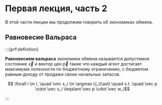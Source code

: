 # Первая лекция, часть 2

В этой части лекции мы продолжим говорить об экономиках обмена.

## Равновесие Вальраса

:::{prf:definition}

**Равновесием вальраса** экономики обмена называется допустимое состояние $\vec x$ и вектор цен $\vec p$ такие что каждый агент достигает максимума полезности по бюджетному ограничению, с бюджетом равным доходу от продажи своих начальных запасов.

$$ \forall i \in I, \quad \vec x_i \in \argmax U_i(\ast) \quad s.t. \quad \vec p \cdot \vec x_i \leqslant \vec p \cdot \vec w_i$$

:::
